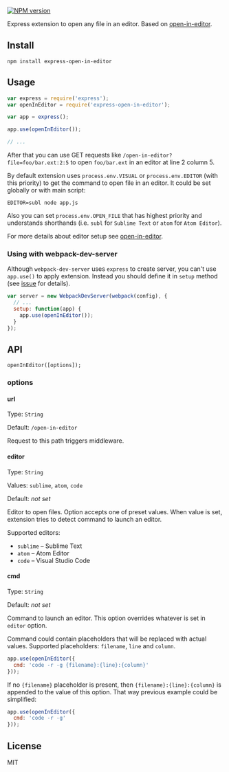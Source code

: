 [![NPM version](https://img.shields.io/npm/v/express-open-in-editor.svg)](https://www.npmjs.com/package/express-open-in-editor)

Express extension to open any file in an editor. Based on [open-in-editor](https://github.com/lahmatiy/open-in-editor).

## Install

```
npm install express-open-in-editor
```

## Usage

```js
var express = require('express');
var openInEditor = require('express-open-in-editor');

var app = express();

app.use(openInEditor());

// ...
```

After that you can use GET requests like `/open-in-editor?file=foo/bar.ext:2:5` to open `foo/bar.ext` in an editor at line 2 column 5.

By default extension uses `process.env.VISUAL` or `process.env.EDITOR` (with this priority) to get the command to open file in an editor. It could be set globally or with main script:

```
EDITOR=subl node app.js
```

Also you can set `process.env.OPEN_FILE` that has highest priority and understands shorthands (i.e. `subl` for `Sublime Text` or `atom` for `Atom Editor`).

For more details about editor setup see [open-in-editor](https://github.com/lahmatiy/open-in-editor).

### Using with webpack-dev-server

Although `webpack-dev-server` uses `express` to create server, you can't use `app.use()` to apply extension. Instead you should define it in `setup` method (see [issue](https://github.com/webpack/webpack-dev-server/issues/285) for details).

```js
var server = new WebpackDevServer(webpack(config), {
  // ...
  setup: function(app) {
    app.use(openInEditor());
  }
});
```

## API

```
openInEditor([options]);
```

### options

#### url

Type: `String`

Default: `/open-in-editor`

Request to this path triggers middleware.

#### editor

Type: `String`

Values: `sublime`, `atom`, `code`

Default: *not set*

Editor to open files. Option accepts one of preset values. When value is set, extension tries to detect command to launch an editor.

Supported editors:

- `sublime` – Sublime Text
- `atom` – Atom Editor
- `code` – Visual Studio Code

#### cmd

Type: `String`

Default: *not set*

Command to launch an editor. This option overrides whatever is set in `editor` option.

Command could contain placeholders that will be replaced with actual values. Supported placeholders: `filename`, `line` and `column`.

```js
app.use(openInEditor({
  cmd: 'code -r -g {filename}:{line}:{column}'
}));
```

If no `{filename}` placeholder is present, then `{filename}:{line}:{column}` is appended to the value of this option. That way previous example could be simplified:

```js
app.use(openInEditor({
  cmd: 'code -r -g'
}));
```

## License

MIT
